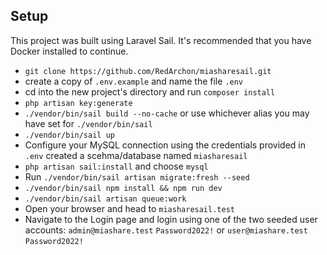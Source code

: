 ## Setup

This project was built using Laravel Sail. It's recommended that you have Docker installed to continue.
- `git clone https://github.com/RedArchon/miasharesail.git`
- create a copy of `.env.example` and name the file `.env`
- cd into the new project's directory and run `composer install`
- `php artisan key:generate`
- `./vendor/bin/sail build --no-cache` or use whichever alias you may have set for `./vendor/bin/sail`
- `./vendor/bin/sail up`
- Configure your MySQL connection using the credentials provided in `.env` created a scehma/database named `miasharesail`
- `php artisan sail:install` and choose `mysql`
- Run `./vendor/bin/sail artisan migrate:fresh --seed`
- `./vendor/bin/sail npm install && npm run dev`
- `./vendor/bin/sail artisan queue:work`
- Open your browser and head to `miasharesail.test`
- Navigate to the Login page and login using one of the two seeded user accounts:
`admin@miashare.test` `Password2022!` or `user@miashare.test` `Password2022!`
